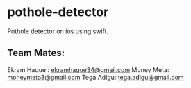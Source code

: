 # pothole-detector
Pothole detector on ios using swift.



## Team Mates: 
Ekram Haque : ekramhaque34@gmail.com
Money Meta: moneymeta3@gmail.com
Tega Adigu: tega.adigu@gmail.com
